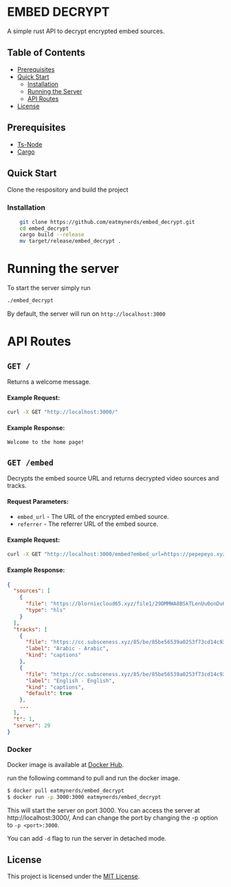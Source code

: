 # EMBED DECRYPT

A simple rust API to decrypt encrypted embed sources.

<h2> Table of Contents </h2>

- [Prerequisites](#prerequisites)
- [Quick Start](#quick-start)
    - [Installation](#installation)
    - [Running the Server](#running-the-server)
    - [API Routes](#api-routes)
- [License](#license)


## Prerequisites
- [Ts-Node](https://www.npmjs.com/package/ts-node)
- [Cargo](https://www.rust-lang.org/tools/install)

## Quick Start

Clone the respository and build the project

### Installation
```bash
    git clone https://github.com/eatmynerds/embed_decrypt.git
    cd embed_decrypt
    cargo build --release
    mv target/release/embed_decrypt .
```

# Running the server
To start the server simply run
```bash
./embed_decrypt
```
By default, the server will run on
`http://localhost:3000`

# API Routes

## `GET /` 
Returns a welcome message.

#### Example Request:
```bash
curl -X GET "http://localhost:3000/"
```

#### Example Response:
```
Welcome to the home page!
```

## `GET /embed`
Decrypts the embed source URL and returns decrypted video sources and tracks.

#### Request Parameters:
- `embed_url` - The URL of the encrypted embed source.
- `referrer` - The referrer URL of the embed source.

#### Example Request:
```bash
curl -X GET "http://localhost:3000/embed?embed_url=https://pepepeyo.xyz/v2/embed-4/DcwrA8YHCpgF?z=&referrer=https://flixhq.to"
```

#### Example Response:
```json
{
  "sources": [
    {
      "file": "https://blornixcloud65.xyz/file1/29DMMWA8BSkTLenUu0onDu6c0Eb7JW2FOBTaVx~WSD7sirwxQfizCqyTnjjFXkKnE8T1xTYMKaXpENSYoRu2K6JXM2DCwJJNl4Y+iRMDtaERJJm3MoGfvnSSfC6lKjsuQYsbmBfsNNfTfunxkZP1ikcoVNVdbEEQxVjddYdcJlU=/NzIw/aW5kZXgubTN1OA==.m3u8",
      "type": "hls"
    }
  ],
  "tracks": [
    {
      "file": "https://cc.subsceness.xyz/85/be/85be56539a0253f73cd14c9315132252/ara-6.vtt",
      "label": "Arabic - Arabic",
      "kind": "captions"
    },
    {
      "file": "https://cc.subsceness.xyz/85/be/85be56539a0253f73cd14c9315132252/eng-2.vtt",
      "label": "English - English",
      "kind": "captions",
      "default": true
    },
    ...
  ],
  "t": 1,
  "server": 29
}
```

### Docker 
Docker image is available at [Docker Hub](https://hub.docker.com/r/eatmynerds/embed_decrypt).

run the following command to pull and run the docker image.

```sh
$ docker pull eatmynerds/embed_decrypt
$ docker run -p 3000:3000 eatmynerds/embed_decrypt
```
This will start the server on port 3000. You can access the server at http://localhost:3000/, And can change the port by changing the -p option to `-p <port>:3000`.

You can add `-d` flag to run the server in detached mode.

## License
This project is licensed under the [MIT License](./LICENSE).
